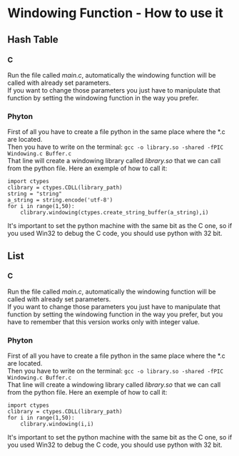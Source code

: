 # Windowing Function - How to use it

## Hash Table

### C

Run the file called *main.c*,  automatically the windowing function will be called with already set parameters. <br> 
If you want to change those parameters you just have to manipulate that function by setting the windowing function in the way you prefer.

### Phyton
First of all you have to create a file python in the same place where the *.c are located. <br>
Then you have to write on the terminal: `gcc -o library.so -shared -fPIC Windowing.c Buffer.c` <br>
That line will create a windowing library called *library.so* that we can call from the python file.
Here an exemple of how to call it: <br>
```
import ctypes
clibrary = ctypes.CDLL(library_path)
string = "string"
a_string = string.encode('utf-8')
for i in range(1,50):
    clibrary.windowing(ctypes.create_string_buffer(a_string),i)
```
It's important to set the python machine with the same bit as the C one, so if you used Win32 to debug the C code, you should use python with 32 bit.
## List
### C

Run the file called *main.c*,  automatically the windowing function will be called with already set parameters. <br> 
If you want to change those parameters you just have to manipulate that function by setting the windowing function in the way you prefer, but you have to remember that this version works only with integer value.

### Phyton

First of all you have to create a file python in the same place where the *.c are located. <br>
Then you have to write on the terminal: `gcc -o library.so -shared -fPIC Windowing.c Buffer.c` <br>
That line will create a windowing library called *library.so* that we can call from the python file.
Here an exemple of how to call it: <br>
```
import ctypes
clibrary = ctypes.CDLL(library_path)
for i in range(1,50):
    clibrary.windowing(i,i)
```
It's important to set the python machine with the same bit as the C one, so if you used Win32 to debug the C code, you should use python with 32 bit.

